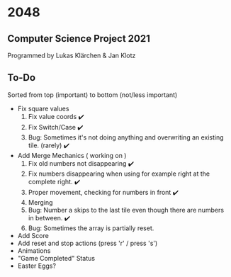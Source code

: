 # 2048

## Computer Science Project 2021
Programmed by Lukas Klärchen & Jan Klotz

## To-Do
Sorted from top (important) to bottom (not/less important)

* Fix square values
  1. Fix value coords ✔️
  2. Fix Switch/Case ✔️
  3. Bug: Sometimes it's not doing anything and overwriting an existing tile. (rarely) ✔️
* Add Merge Mechanics ( working on )
  1. Fix old numbers not disappearing ✔️
  2. Fix numbers disappearing when using for example right at the complete right. ✔️
  2. Proper movement, checking for numbers in front ✔️
  3. Merging
  4. Bug: Number a skips to the last tile even though there are numbers in between. ✔️
  5. Bug: Sometimes the array is partially reset.
* Add Score
* Add reset and stop actions (press 'r' / press 's')
* Animations
* "Game Completed" Status
* Easter Eggs?
